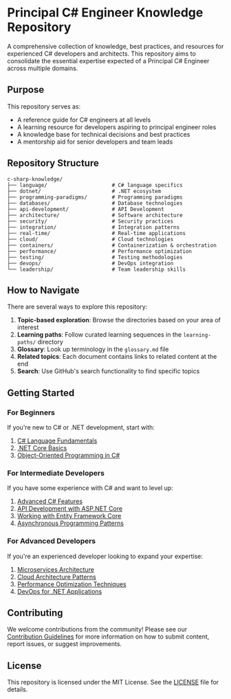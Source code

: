 # Principal C# Engineer Knowledge Repository

A comprehensive collection of knowledge, best practices, and resources for experienced C# developers and architects. This repository aims to consolidate the essential expertise expected of a Principal C# Engineer across multiple domains.

## Purpose

This repository serves as:

- A reference guide for C# engineers at all levels
- A learning resource for developers aspiring to principal engineer roles
- A knowledge base for technical decisions and best practices
- A mentorship aid for senior developers and team leads

## Repository Structure

```
c-sharp-knowledge/
├── language/                     # C# language specifics
├── dotnet/                       # .NET ecosystem
├── programming-paradigms/        # Programming paradigms
├── databases/                    # Database technologies
├── api-development/              # API Development
├── architecture/                 # Software architecture
├── security/                     # Security practices
├── integration/                  # Integration patterns
├── real-time/                    # Real-time applications
├── cloud/                        # Cloud technologies
├── containers/                   # Containerization & orchestration
├── performance/                  # Performance optimization
├── testing/                      # Testing methodologies
├── devops/                       # DevOps integration
└── leadership/                   # Team leadership skills
```

## How to Navigate

There are several ways to explore this repository:

1. **Topic-based exploration**: Browse the directories based on your area of interest
2. **Learning paths**: Follow curated learning sequences in the `learning-paths/` directory
3. **Glossary**: Look up terminology in the `glossary.md` file
4. **Related topics**: Each document contains links to related content at the end
5. **Search**: Use GitHub's search functionality to find specific topics

## Getting Started

### For Beginners

If you're new to C# or .NET development, start with:

1. [C# Language Fundamentals](language/fundamentals/README.md)
2. [.NET Core Basics](dotnet/core/getting-started.md)
3. [Object-Oriented Programming in C#](programming-paradigms/object-oriented/README.md)

### For Intermediate Developers

If you have some experience with C# and want to level up:

1. [Advanced C# Features](language/advanced/README.md)
2. [API Development with ASP.NET Core](api-development/rest/README.md)
3. [Working with Entity Framework Core](databases/orm/entity-framework-core.md)
4. [Asynchronous Programming Patterns](performance/async/README.md)

### For Advanced Developers

If you're an experienced developer looking to expand your expertise:

1. [Microservices Architecture](architecture/microservices/README.md)
2. [Cloud Architecture Patterns](cloud/architecture/README.md)
3. [Performance Optimization Techniques](performance/optimization/README.md)
4. [DevOps for .NET Applications](devops/README.md)

## Contributing

We welcome contributions from the community! Please see our [Contribution Guidelines](CONTRIBUTING.md) for more information on how to submit content, report issues, or suggest improvements.

## License

This repository is licensed under the MIT License. See the [LICENSE](LICENSE) file for details.
